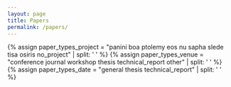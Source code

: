 ```yaml
---
layout: page
title: Papers
permalink: /papers/
---
```

<style>

  @media screen and (max-width: 543px){
    .btn {
      width: 33%;
    }
    .paper-btns {
      float: none;
      width: 100%;
    }
  }
  .paper-btns {
    float: right;
  }

  .page-title {
    display: none;
  }
</style>

<script language="javascript">
//Frances is merged with Sapha
var projects = ["panini", "boa", "ptolemy", "eos", "nu", "sapha", "slede", "tisa", "osiris", "no_project"];
var paper_types_venue = ["conference", "journal", "workshop", "thesis", "technical_report", "other"];
var paper_types_date = ["general", "thesis", "technical_report"];
var general_types = ["conference", "journal", "workshop", "other", "poster"];
var other_types = ["other", "poster"];
var sortedBy = "none";
var masterDiv = "sorted-papers";
var defaultSort = 'date';
var tocID = 'papers-toc';
var btnsID = 'sort-btns';

window.onload = function(){
  sort(window.location.href);
  $("#"+masterDiv).css("display", "block");
  $("#"+tocID).css("display", "table");
  $('#'+defaultSort+'-btn').removeClass('active');
  $('#'+sortedBy+'-btn').addClass('active');
  $('#'+btnsID).css("display", "block");
}

var toType = function(obj) {//for debugging purposes
  return ({}).toString.call(obj).match(/\s([a-zA-Z]+)/)[1].toLowerCase()
}
var sort_by_year = function(a, b){
  return parseInt(b.getAttribute("data-year")) - parseInt(a.getAttribute("data-year"));
}

var getTypes = function(types){
  var answer = "";
  for(z = 0; z < types.length; z++){
    answer += "." + types[z] + ",";
  }
  return answer.substring(0, answer.length-1);
}


function sort(sortBy){
  if(sortBy != sortedBy){
    var parent = $("#"+masterDiv)[0];
    if(sortBy.includes("project")){
      hideVenueSort();
      hideDateSort();
      for(i = 0; i < projects.length; i++){
        var project = projects[i];
        var projectList;
        if(project=="no_project"){
          projectList = $(".paper_card").not(getTypes(projects));
        } else if(project == "sapha"){
          projectList = $(".sapha,.frances");
        } else {
          projectList = $("."+project);
        }
        var projectHeader = $("#"+project+"-project-title");
        projectHeader.css("display", "block");
        $("#"+project+"-project-toc").css("display", "list-item");
        parent.appendChild(projectHeader[0]);

        projectList.sort(sort_by_year);
        for(j = 0; j < projectList.length; j++){
          parent.appendChild(projectList[j]);
        }
      }
      sortedBy = "project";
    } else if(sortBy.includes("venue")){
      hideDateSort();
      hideProjectSort();
      for(i = 0; i < paper_types_venue.length; i++){
        var paper_type = paper_types_venue[i];
        var paperTypeList;
        if(paper_type == "other"){
          paperTypeList = $(getTypes(other_types));
        } else {
          paperTypeList = $("."+paper_type);
        }
        var paperTypeHeader = $("#"+paper_type+"-venue-title");
        paperTypeHeader.css("display", "block");
        $("#"+paper_type+"-venue-toc").css("display", "list-item");

        parent.appendChild(paperTypeHeader[0]);
        paperTypeList.sort(sort_by_year);
        for(j = 0; j < paperTypeList.length; j++){
          parent.appendChild(paperTypeList[j]);
        }
      }
      sortedBy = "venue";
    } else {//This should correspond to the default checkbox
      hideProjectSort();
      hideVenueSort();
      for(i = 0; i < paper_types_date.length; i++){
        var paper_type = paper_types_date[i];
        var paperHeader = $("#"+paper_type+"-date-title");
        paperHeader.css("display", "block");
        $("#"+paper_type+"-date-toc").css("display", "list-item");
        parent.appendChild(paperHeader[0]);
        var papers = [];
        if(paper_type == "general"){
          papers = $(getTypes(general_types)).get();
        } else {
          papers = $("."+paper_type).get();
        }
        papers.sort(sort_by_year);
        for(j = 0; j < papers.length; j++){
          parent.appendChild(papers[j]);
        }
      }
      sortedBy = "date";
    }
    if(!location.hash.includes(sortedBy)){
      location.hash = "#"+sortedBy;
    }
  }
}

function hideProjectSort(){
  for(i = 0; i < projects.length; i++){
    $("#"+projects[i]+"-project-title").css("display", "none");
    $("#"+projects[i]+"-project-toc").css("display", "none");
  }
}

function hideVenueSort(){
  for(i = 0; i < paper_types_venue.length; i++){
    $("#"+paper_types_venue[i]+"-venue-title").css("display", "none");
    $("#"+paper_types_venue[i]+"-venue-toc").css("display", "none");
  }
}

function hideDateSort(){
  for(i = 0; i < paper_types_date.length; i++){
    $("#"+paper_types_date[i]+"-date-title").css("display", "none");
    $("#"+paper_types_date[i]+"-date-toc").css("display", "none");
  }
}
</script>

{% assign paper_types_project = "panini boa ptolemy eos nu sapha slede tisa osiris no_project" | split: ' ' %}
{% assign paper_types_venue = "conference journal workshop thesis technical_report other" | split: ' ' %}
{% assign paper_types_date = "general thesis technical_report" | split: ' ' %}

<div class="row">

  <div class="col-xs-12 col-sm-6">
    <ol id="papers-toc" style="display: none">
      {% for paper_type in paper_types_venue %}
        <li id="{{paper_type}}-venue-toc">
          <a href="#{{paper_type}}-venue-title">
          {% if paper_type == "technical_report" %}
            Technical Reports
          {% elsif paper_type == "thesis" %}
            PhD and MS Theses
          {% else %}
            {{ paper_type | capitalize }}
          {% endif %}
          </a>
        </li>
      {% endfor %}
      {% for paper_type in paper_types_date %}
        <li id="{{paper_type}}-date-toc">
          <a href="#{{paper_type}}-date-title">
          {% cycle "Articles and Papers","PhD and MS Theses","Technical Reports" %}
          </a>
        </li>
      {% endfor %}
      {% for paper_type in paper_types_project %}
        <li id="{{paper_type}}-project-toc">
          <a href="#{{paper_type}}-project-title">
            {% if paper_type == "no_project" %}
              Other
            {% else %}
              {{ paper_type | capitalize }}
            {% endif %}
          </a>
        </li>
      {% endfor %}
    </ol>
  </div>

  <div id="sort-btns" class="col-xs-12 col-sm-6" style="display: none">
    <div class="btn-group paper-btns" data-toggle="buttons" aria-label="Sorting">
      <label id="date-btn" class="btn btn-primary paper-btn date-btn active" onclick="sort('date')">
        <input type="radio" name="options" id="option1" autocomplete="off">Publication Date
      </label>
      <label id="venue-btn" class="btn btn-primary paper-btn venue-btn" onclick="sort('venue')">
        <input type="radio" name="options" id="option1" autocomplete="off" checked>Venue
      </label>
      <label id="project-btn" class="btn btn-primary paper-btn project-btn" onclick="sort('project')">
        <input type="radio" name="options" id="option1" autocomplete="off" checked>Project
      </label>
    </div>
  </div>

  <div class="sorted-papers col-xs-12" style="display: none" id="sorted-papers">

    {% for paper_type in paper_types_venue %}
      <h2 id="{{paper_type}}-venue-title" class="space-above">
        {% if paper_type == "technical_report" %}
          Technical Reports
        {% elsif paper_type == "thesis" %}
          PhD and MS Theses
        {% else %}
          {{ paper_type | capitalize }}
        {% endif %}
      </h2>
    {% endfor %}

    {% for paper_type in paper_types_date %}
      <h2 id="{{paper_type}}-date-title" class="space-above">
        {% cycle "Articles and Papers","PhD and MS Theses","Technical Reports" %}
      </h2>
    {% endfor %}

    {% for paper_type in paper_types_project %}
      <h2 id="{{paper_type}}-project-title" class="space-above">
        {% if paper_type == "no_project" %}
          Other
        {% else %}
          {{ paper_type | capitalize }}
        {% endif %}
      </h2>
    {% endfor %}

    {% for paper in site.papers %}
      {% include papers_page/paper_card.html paper=paper accordionKey='-papers-list' %}
    {% endfor %}
  </div>
</div>
